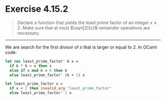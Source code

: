 # Exercise 4.15.2

> Declare a function that yields the least prime factor of an integer $x \geq 2$.
> Make sure that at most $\sqrt[2]{x}$ remainder operations are necessary.

---

We are search for the first divisor of $x$ that is larger or equal to $2$.
In OCaml code:
```ocaml
let rec least_prime_factor' k x =
  if k * k > x then x
  else if x mod k = 0 then k
  else least_prime_factor' (k + 1) x

let least_prime_factor x =
  if x < 2 then invalid_arg "least_prime_factor"
  else least_prime_factor' 2 x
```
